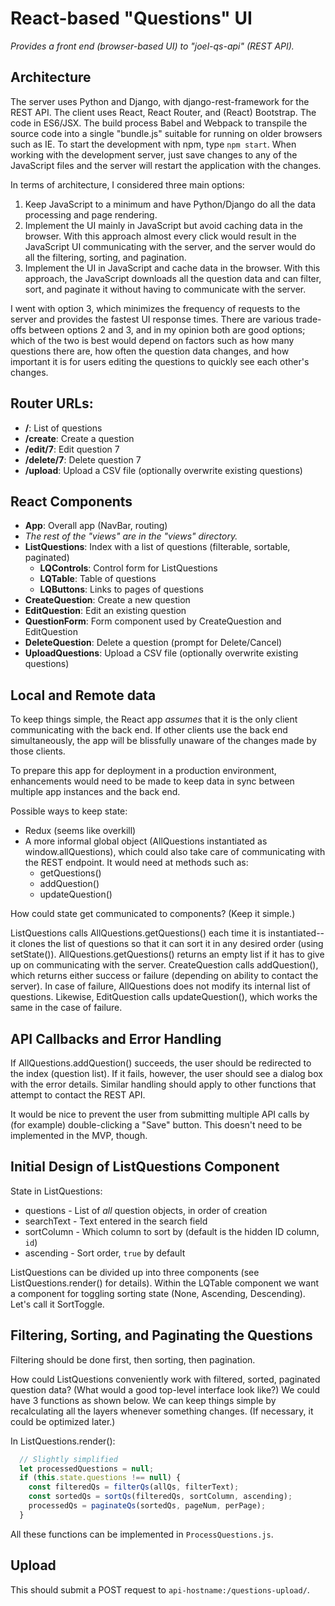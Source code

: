 # React-based "Questions" UI

*Provides a front end (browser-based UI) to "joel-qs-api" (REST API).*


## Architecture

The server uses Python and Django, with django-rest-framework for the REST API. The client uses React, React Router, and (React) Bootstrap. The code in ES6/JSX. The build process Babel and Webpack to transpile the source code into a single "bundle.js" suitable for running on older browsers such as IE. To start the development with npm, type `npm start`. When working with the development server, just save changes to any of the JavaScript files and the server will restart the application with the changes.

In terms of architecture, I considered three main options:

1. Keep JavaScript to a minimum and have Python/Django do all the data processing and page rendering.
2. Implement the UI mainly in JavaScript but avoid caching data in the browser. With this approach almost every click would result in the JavaScript UI communicating with the server, and the server would do all the filtering, sorting, and pagination.
3. Implement the UI in JavaScript and cache data in the browser. With this approach, the JavaScript downloads all the question data and can filter, sort, and paginate it without having to communicate with the server.

I went with option 3, which minimizes the frequency of requests to the server and provides the fastest UI response times. There are various trade-offs between options 2 and 3, and in my opinion both are good options; which of the two is best would depend on factors such as how many questions there are, how often the question data changes, and how important it is for users editing the questions to quickly see each other's changes.


## Router URLs:

- **/**: List of questions
- **/create**: Create a question
- **/edit/7**: Edit question 7
- **/delete/7**: Delete question 7
- **/upload**: Upload a CSV file (optionally overwrite existing questions)


## React Components

- **App**: Overall app (NavBar, routing)
- _The rest of the "views" are in the "views" directory._
- **ListQuestions**: Index with a list of questions (filterable, sortable, paginated)
  - **LQControls**: Control form for ListQuestions
  - **LQTable**: Table of questions
  - **LQButtons**: Links to pages of questions
- **CreateQuestion**: Create a new question
- **EditQuestion**: Edit an existing question
- **QuestionForm**: Form component used by CreateQuestion and EditQuestion
- **DeleteQuestion**: Delete a question (prompt for Delete/Cancel)
- **UploadQuestions**: Upload a CSV file (optionally overwrite existing questions)


## Local and Remote data

To keep things simple, the React app _assumes_ that it is the only client communicating with the back end. If other clients use the back end simultaneously, the app will be blissfully unaware of the changes made by those clients.

To prepare this app for deployment in a production environment, enhancements would need to be made to keep data in sync between multiple app instances and the back end.

Possible ways to keep state:

- Redux (seems like overkill)
- A more informal global object (AllQuestions instantiated as window.allQuestions), which could also take care of communicating with the REST endpoint. It would need at methods such as:
  - getQuestions()
  - addQuestion()
  - updateQuestion()

How could state get communicated to components? (Keep it simple.)

ListQuestions calls AllQuestions.getQuestions() each time it is instantiated--it clones the list of questions so that it can sort it in any desired order (using setState()). AllQuestions.getQuestions() returns an empty list if it has to give up on communicating with the server. CreateQuestion calls addQuestion(), which returns either success or failure (depending on ability to contact the server). In case of failure, AllQuestions does not modify its internal list of questions. Likewise, EditQuestion calls updateQuestion(), which works the same in the case of failure.


## API Callbacks and Error Handling

If AllQuestions.addQuestion() succeeds, the user should be redirected to the index (question list). If it fails, however, the user should see a dialog box with the error details. Similar handling should apply to other functions that attempt to contact the REST API.

It would be nice to prevent the user from submitting multiple API calls by (for example) double-clicking a "Save" button. This doesn't need to be implemented in the MVP, though.


## Initial Design of ListQuestions Component

State in ListQuestions:

- questions - List of *all* question objects, in order of creation
- searchText - Text entered in the search field
- sortColumn - Which column to sort by (default is the hidden ID column, `id`)
- ascending - Sort order, `true` by default

ListQuestions can be divided up into three components (see ListQuestions.render() for details). Within the LQTable component we want a component for toggling sorting state (None, Ascending, Descending). Let's call it SortToggle.


## Filtering, Sorting, and Paginating the Questions

Filtering should be done first, then sorting, then pagination.

How could ListQuestions conveniently work with filtered, sorted, paginated question data? (What would a good top-level interface look like?) We could have 3 functions as shown below. We can keep things simple by recalculating all the layers whenever something changes. (If necessary, it could be optimized later.)

In ListQuestions.render():

```JavaScript
  // Slightly simplified
  let processedQuestions = null;
  if (this.state.questions !== null) {
    const filteredQs = filterQs(allQs, filterText);
    const sortedQs = sortQs(filteredQs, sortColumn, ascending);
    processedQs = paginateQs(sortedQs, pageNum, perPage);    
  }
```

All these functions can be implemented in `ProcessQuestions.js`.


## Upload

This should submit a POST request to `api-hostname:/questions-upload/`.
